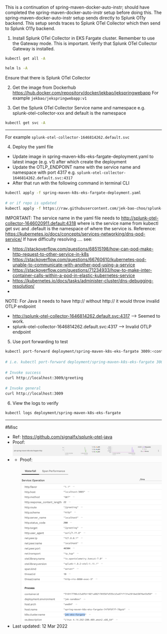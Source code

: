 This is a continuation of spring-maven-docker-auto-instr; should have completed the spring-maven-docker-auto-instr setup before doing this.
The spring-maven-docker-auto-instr setup sends directly to Splunk O11y backend.
This setup sends traces to Splunk OTel Collector which then send to Splunk O11y backend.

1. Install Splunk OTel Collector in EKS Fargate cluster.
Remember to use the Gateway mode. This is important.
Verify that Splunk OTel Collector Gateway is installed. 
```bash
kubectl get all -A
```

```bash
helm ls -A
```
Ensure that there is  Splunk OTel Collector

2. Get the image from Dockerhub https://hub.docker.com/repository/docker/jekbao/jekspringwebapp
For example `jekbao/jekspringwebapp:v1`

3. Get the Splunk OTel Collector Service name and namespace e.g. splunk-otel-collector-xxx and default is the namespace
```bash
kubectl get svc -A
```
---
For example `splunk-otel-collector-1646814262.default.svc`

4. Deploy the yaml file
- Update image in spring-maven-k8s-eks-fargate-deployment.yaml to latest image (e.g. v1) after which create the deployment 
- Update the OTLP_ENDPOINT name with the service name and namespace with port 4317 e.g. `splunk-otel-collector-1646814262.default.svc:4317`
- After that run with the following  command in terminal CLI
```bash
kubectl apply -f spring-maven-k8s-eks-fargate-deployment.yaml

# or if repo is updated
kubectl apply -f https://raw.githubusercontent.com/jek-bao-choo/splunk-otel-example/main/apm-java/spring-maven-k8s-eks-fargate-auto-instr/spring-maven-k8s-eks-fargate-deployment.yaml
```
IMPORTANT: The service name in the yaml file needs to http://splunk-otel-collector-1646020911.default:4318 where is the service name from kubectl get svc and .default is the namespace of where the service is.
Reference: https://kubernetes.io/docs/concepts/services-networking/dns-pod-service/
If have difficulty resolving <svc>.<namespace>... see: 
- https://stackoverflow.com/questions/68515198/how-can-pod-make-http-request-to-other-service-in-k8s
- https://stackoverflow.com/questions/66760610/kubernetes-pod-unable-to-communicate-with-another-pod-using-a-service
- https://stackoverflow.com/questions/71234933/how-to-make-inter-container-calls-within-a-pod-in-elastic-kubernetes-service 
- https://kubernetes.io/docs/tasks/administer-cluster/dns-debugging-resolution/ 
- 
NOTE: For Java it needs to have http:// 
without http:// it would throw invalid OTLP endpoint
- http://splunk-otel-collector-1646814262.default.svc:4317 --> Seemed to work.
- splunk-otel-collector-1646814262.default.svc:4317 --> Invalid OTLP endpoint

5. Use port forwarding to test
```bash
kubectl port-forward deployment/spring-maven-k8s-eks-fargate 3009:<containerPort>

# i.e. kubectl port-forward deployment/spring-maven-k8s-eks-fargate 3009:8080

# Invoke success
curl http://localhost:3009/greeting

# Invoke general
curl http://localhost:3009
```

6. View the logs to verify
```bash
kubectl logs deployment/spring-maven-k8s-eks-fargate
```
---

#Misc
- Ref: https://github.com/signalfx/splunk-otel-java
- Proof: ![proof](proof.png "working proof")
- - Proof: ![proof2](proof2.png "working proof")
- Last updated: 12 Mar 2022
